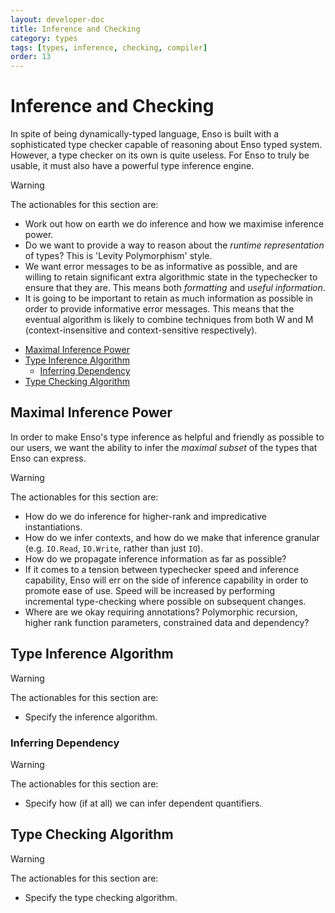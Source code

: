 ```yaml
---
layout: developer-doc
title: Inference and Checking
category: types
tags: [types, inference, checking, compiler]
order: 13
---
```


# Inference and Checking

In spite of being dynamically-typed language, Enso is built with a sophisticated type checker
capable of reasoning about Enso typed system. However, a type
checker on its own is quite useless. For Enso to truly be usable, it must also
have a powerful type inference engine.

> [!WARNING]
>
> The actionables for this section are:
>
> - Work out how on earth we do inference and how we maximise inference power.
> - Do we want to provide a way to reason about the _runtime representation_ of
>   types? This is 'Levity Polymorphism' style.
> - We want error messages to be as informative as possible, and are willing to
>   retain significant extra algorithmic state in the typechecker to ensure that
>   they are. This means both _formatting_ and _useful information_.
> - It is going to be important to retain as much information as possible in
>   order to provide informative error messages. This means that the eventual
>   algorithm is likely to combine techniques from both W and M
>   (context-insensitive and context-sensitive respectively).

<!-- MarkdownTOC levels="2,3" autolink="true" -->

- [Maximal Inference Power](#maximal-inference-power)
- [Type Inference Algorithm](#type-inference-algorithm)
  - [Inferring Dependency](#inferring-dependency)
- [Type Checking Algorithm](#type-checking-algorithm)

<!-- /MarkdownTOC -->

## Maximal Inference Power

In order to make Enso's type inference as helpful and friendly as possible to
our users, we want the ability to infer the _maximal subset_ of the types that
Enso can express.

> [!WARNING]
> The actionables for this section are:
>
> - How do we do inference for higher-rank and impredicative instantiations.
> - How do we infer contexts, and how do we make that inference granular (e.g.
>   `IO.Read`, `IO.Write`, rather than just `IO`).
> - How do we propagate inference information as far as possible?
> - If it comes to a tension between typechecker speed and inference capability,
>   Enso will err on the side of inference capability in order to promote ease
>   of use. Speed will be increased by performing incremental type-checking
>   where possible on subsequent changes.
> - Where are we okay requiring annotations? Polymorphic recursion, higher rank
>   function parameters, constrained data and dependency?

## Type Inference Algorithm

> [!WARNING]
> The actionables for this section are:
>
> - Specify the inference algorithm.

### Inferring Dependency

> [!WARNING]
> The actionables for this section are:
>
> - Specify how (if at all) we can infer dependent quantifiers.

## Type Checking Algorithm

> [!WARNING]
> The actionables for this section are:
>
> - Specify the type checking algorithm.
